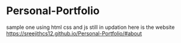 # Personal-Portfolio
sample one using html css and js
still in updation
here is the website 
https://sreejithcs12.github.io/Personal-Portfolio/#about
